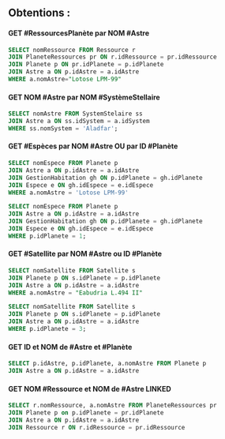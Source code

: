 ## Obtentions : 

#### GET #RessourcesPlanète par NOM #Astre

```sql
SELECT nomRessource FROM Ressource r
JOIN PlaneteRessources pr ON r.idRessource = pr.idRessource
JOIN Planete p ON pr.idPlanete = p.idPlanete
JOIN Astre a ON p.idAstre = a.idAstre
WHERE a.nomAstre="Lotose LPM-99"
```
#### GET NOM #Astre par NOM #SystèmeStellaire

```SQL
SELECT nomAstre FROM SystemStelaire ss 
JOIN Astre a ON ss.idSystem = a.idSystem 
WHERE ss.nomSystem = 'Aladfar';
```
#### GET #Espèces par NOM #Astre OU par ID #Planète 

```SQL
SELECT nomEspece FROM Planete p
JOIN Astre a ON p.idAstre = a.idAstre
JOIN GestionHabitation gh ON p.idPlanete = gh.idPlanete
JOIN Espece e ON gh.idEspece = e.idEspece
WHERE a.nomAstre = 'Lotose LPM-99'

SELECT nomEspece FROM Planete p
JOIN Astre a ON p.idAstre = a.idAstre
JOIN GestionHabitation gh ON p.idPlanete = gh.idPlanete
JOIN Espece e ON gh.idEspece = e.idEspece
WHERE p.idPlanete = 1;
```
#### GET #Satellite par NOM #Astre ou ID #Planète 

```SQL
SELECT nomSatellite FROM Satellite s
JOIN Planete p ON s.idPlanete = p.idPlanete
JOIN Astre a ON p.idAstre = a.idAstre
WHERE a.nomAstre = "Eabudria L.494 II"

SELECT nomSatellite FROM Satellite s
JOIN Planete p ON s.idPlanete = p.idPlanete
JOIN Astre a ON p.idAstre = a.idAstre
WHERE p.idPlanete = 3;
```
#### GET ID et NOM de #Astre et #Planète 

```SQL
SELECT p.idAstre, p.idPlanete, a.nomAstre FROM Planete p
JOIN Astre a ON p.idAstre = a.idAstre
```
#### GET NOM #Ressource et  NOM de #Astre LINKED  

```SQL
SELECT r.nomRessource, a.nomAstre FROM PlaneteRessources pr
JOIN Planete p on p.idPlanete = pr.idPlanete
JOIN Astre a ON p.idAstre = a.idAstre
JOIN Ressource r ON r.idRessource = pr.idRessource
```

